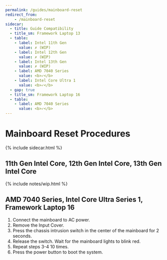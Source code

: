 ```yaml
---
permalink: /guides/mainboard-reset
redirect_from:
    - /mainboard-reset
sidecar:
  - title: Guide Compatibility
  - title_sm: Framework Laptop 13
  - table:
    - label: Intel 11th Gen
      value: ✗ (WIP)
    - label: Intel 12th Gen
      value: ✗ (WIP)
    - label: Intel 13th Gen
      value: ✗ (WIP)
    - label: AMD 7040 Series
      value: <b>✓</b>
    - label: Intel Core Ultra 1
      value: <b>✓</b>
  - gap: true
  - title_sm: Framework Laptop 16
  - table:
    - label: AMD 7040 Series
      value: <b>✓</b>
---
```

# Mainboard Reset Procedures
{% include sidecar.html %}
## 11th Gen Intel Core, 12th Gen Intel Core, 13th Gen Intel Core
{% include notes/wip.html %}

## AMD 7040 Series, Intel Core Ultra Series 1, Framework Laptop 16
1. Connect the mainboard to AC power.
2. Remove the Input Cover.
3. Press the chassis intrusion switch in the center of the mainboard for 2 seconds.
4. Release the switch. Wait for the mainboard lights to blink red.
5. Repeat steps 3-4 10 times.
6. Press the power button to boot the system.
